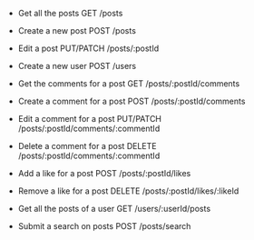 - Get all the posts
  GET /posts

- Create a new post
  POST /posts

- Edit a post
  PUT/PATCH /posts/:postId 

- Create a new user
  POST /users

- Get the comments for a post
  GET /posts/:postId/comments

- Create a comment for a post
  POST /posts/:postId/comments

- Edit a comment for a post
  PUT/PATCH /posts/:postId/comments/:commentId

- Delete a comment for a post
  DELETE /posts/:postId/comments/:commentId

- Add a like for a post
  POST /posts/:postId/likes

- Remove a like for a post
  DELETE /posts/:postId/likes/:likeId

- Get all the posts of a user
  GET /users/:userId/posts

- Submit a search on posts
  POST /posts/search
    